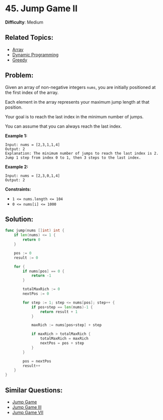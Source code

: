 # 45. Jump Game II

**Difficulty**: Medium

## Related Topics:

- [Array](https://leetcode.com/tag/array/)
- [Dynamic Programming](https://leetcode.com/tag/dynamic-programming/)
- [Greedy](https://leetcode.com/tag/greedy/)

## Problem:

Given an array of non-negative integers `nums`, you are initially positioned at the first index of the array.

Each element in the array represents your maximum jump length at that position.

Your goal is to reach the last index in the minimum number of jumps.

You can assume that you can always reach the last index.

**Example 1:**

```
Input: nums = [2,3,1,1,4]
Output: 2
Explanation: The minimum number of jumps to reach the last index is 2. Jump 1 step from index 0 to 1, then 3 steps to the last index.
```

**Example 2:**

```
Input: nums = [2,3,0,1,4]
Output: 2
```

**Constraints:**

- `1 <= nums.length <= 104`
- `0 <= nums[i] <= 1000`

## Solution:

```go
func jump(nums []int) int {
	if len(nums) <= 1 {
		return 0
	}

	pos := 0
	result := 0

	for {
		if nums[pos] == 0 {
			return -1
		}

		totalMaxRich := 0
		nextPos := 0

		for step := 1; step <= nums[pos]; step++ {
			if pos+step == len(nums)-1 {
				return result + 1
			}

			maxRich := nums[pos+step] + step

			if maxRich > totalMaxRich {
				totalMaxRich = maxRich
				nextPos = pos + step
			}
		}

		pos = nextPos
		result++
	}
}
```

## Similar Questions:

- [Jump Game](https://github.com/ju-popov/leetcode.com/tree/main/problems/jump-game/)
- [Jump Game III](https://github.com/ju-popov/leetcode.com/tree/main/problems/jump-game-iii/)
- [Jump Game VII](https://github.com/ju-popov/leetcode.com/tree/main/problems/jump-game-vii/)
